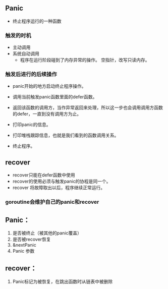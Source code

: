 ## Panic 

* 终止程序运行的一种函数

### 触发的时机

* 主动调用
* 系统自动调用
  + 程序在运行阶段碰到了内存异常的操作。 空指针，改写只读内存。



### 触发后进行的后续操作

* panic开始的地方启动终止程序操作。

* 调用当前触发panic函数里面的defer函数。

* 返回该函数的调用方，当作异常返回来处理，所以这一步也会调用调用方函数的defer，一直到没有调用方为止。

* 打印panic的信息。

* 打印堆栈跟踪信息，也就是我们看到的函数调用关系。

* 终止程序。



## recover 



* recover只能在defer函数中使用
* recover的使用必须与触发panic的协程是同一个。
* recover 将故障取出以后，程序继续正常运行。



### goroutine会维护自己的panic和recover 











## Panic：

1. 是否被终止（被其他的panic覆盖）
2. 是否被recover恢复
3. &nextPanic
4. Panic 参数





## recover：

1. Panic标记为被恢复，在跳出函数时从链表中被删除









